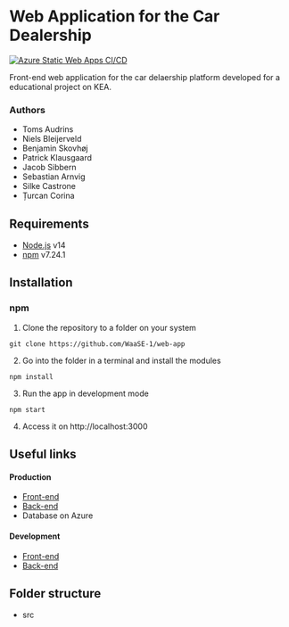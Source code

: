 # Web Application for the Car Dealership

[![Azure Static Web Apps CI/CD](https://github.com/WaaSE-1/web-app/actions/workflows/azure-static-web-apps-ambitious-glacier-00cd06303.yml/badge.svg)](https://github.com/WaaSE-1/web-app/actions/workflows/azure-static-web-apps-ambitious-glacier-00cd06303.yml)
  
Front-end web application for the car delaership platform developed for a educational project on KEA.

### Authors
- Toms Audrins
- Niels Bleijerveld
- Benjamin Skovhøj
- Patrick Klausgaard
- Jacob Sibbern
- Sebastian Arnvig
- Silke Castrone
- Țurcan Corina

<!-- #### Coding Standards
We've created our own coding-standards.py -->

## Requirements
- [Node.js](https://nodejs.org/en/download/) v14
- [npm](https://docs.npmjs.com/downloading-and-installing-node-js-and-npm) v7.24.1

## Installation 
### npm
1. Clone the repository to a folder on your system
```
git clone https://github.com/WaaSE-1/web-app
```
2. Go into  the folder in a terminal and install the modules
```
npm install
``` 
3. Run the app in development mode
```
npm start
```

4. Access it on http://localhost:3000


## Useful links

#### Production
- [Front-end](https://cardealership.unqhosting.com/)
- [Back-end](https://api-service.azurewebsites.net/docs)
- Database on Azure
#### Development
- [Front-end](http://localhost:3000)
- [Back-end](http://localhost:8000/docs)

## Folder structure
- src


